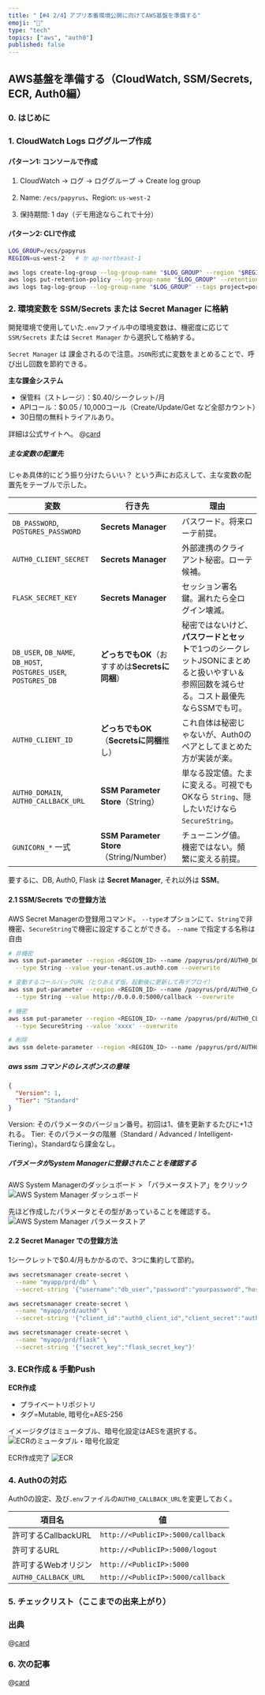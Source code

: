 ```yaml
---
title: "【#4 2/4】アプリ本番環境公開に向けてAWS基盤を準備する"
emoji: "🔑"
type: "tech"
topics: ["aws", "auth0"]
published: false
---
```


## AWS基盤を準備する（CloudWatch, SSM/Secrets, ECR, Auth0編）

### 0. はじめに

### 1. CloudWatch Logs ロググループ作成

#### パターン1: コンソールで作成
1. CloudWatch → ログ → ロググループ → Create log group

2. Name: `/ecs/papyrus`、Region: `us-west-2`

3. 保持期間: 1 day（デモ用途ならこれで十分）

#### パターン2: CLIで作成

```bash
LOG_GROUP=/ecs/papyrus
REGION=us-west-2   # か ap-northeast-1

aws logs create-log-group --log-group-name "$LOG_GROUP" --region "$REGION" 2>/dev/null || true
aws logs put-retention-policy --log-group-name "$LOG_GROUP" --retention-in-days 1 --region "$REGION"
aws logs tag-log-group --log-group-name "$LOG_GROUP" --tags project=portfolio --region "$REGION"
```

### 2. 環境変数を SSM/Secrets または Secret Manager に格納

開発環境で使用していた`.env`ファイル中の環境変数は、機密度に応じて `SSM/Secrets` または `Secret Manager` から選択して格納する。

`Secret Manager` は 課金されるので注意。`JSON`形式に変数をまとめることで、呼び出し回数を節約できる。

**主な課金システム**
- 保管料（ストレージ）：$0.40/シークレット/月
- APIコール：$0.05 / 10,000コール（Create/Update/Get など全部カウント）
- 30日間の無料トライアルあり。

詳細は公式サイトへ。
@[card](https://aws.amazon.com/jp/secrets-manager/pricing/)

##### 主な変数の配置先

じゃあ具体的にどう振り分けたらいい？
という声にお応えして、主な変数の配置先をテーブルで示した。

| 変数 | 行き先 | 理由 |
| --- | --- | --- |
| `DB_PASSWORD`, `POSTGRES_PASSWORD`| **Secrets Manager**  | パスワード。将来ローテ前提。
| `AUTH0_CLIENT_SECRET`   | **Secrets Manager**  | 外部連携のクライアント秘密。ローテ候補。 
| `FLASK_SECRET_KEY`  | **Secrets Manager**  | セッション署名鍵。漏れたら全ログイン壊滅。 
| `DB_USER`, `DB_NAME`, `DB_HOST`, `POSTGRES_USER`, `POSTGRES_DB` | **どっちでもOK**（おすすめは**Secretsに同梱**） | 秘密ではないけど、**パスワードとセット**で1つのシークレットJSONにまとめると扱いやすい＆参照回数を減らせる。コスト最優先ならSSMでも可。 |
| `AUTH0_CLIENT_ID` | **どっちでもOK**（**Secretsに同梱**推し）  | これ自体は秘密じゃないが、Auth0のペアとしてまとめた方が実装が楽。 
| `AUTH0_DOMAIN`, `AUTH0_CALLBACK_URL` | **SSM Parameter Store**（String） | 単なる設定値。たまに変える。可視でもOKなら `String`、隠したいだけなら `SecureString`。 
| `GUNICORN_*` 一式   | **SSM Parameter Store**（String/Number） | チューニング値。機密ではない。頻繁に変える前提。

要するに、DB, Auth0, Flask は **Secret Manager**, それ以外は **SSM**。

#### 2.1 SSM/Secrets での登録方法
AWS Secret Managerの登録用コマンド。
`--type`オプションにて、`String`で非機密、`SecureString`で機密に設定することができる。
`--name` で指定する名称は自由

```bash
# 非機密
aws ssm put-parameter --region <REGION_ID> --name /papyrus/prd/AUTH0_DOMAIN \
  --type String --value your-tenant.us.auth0.com --overwrite

# 変動するコールバックURL（とりあえず仮。起動後に更新して再デプロイ）
aws ssm put-parameter --region <REGION_ID> --name /papyrus/prd/AUTH0_CALLBACK_URL \
  --type String --value http://0.0.0.0:5000/callback --overwrite

# 機密
aws ssm put-parameter --region <REGION_ID> --name /papyrus/prd/AUTH0_CLIENT_SECRET \
  --type SecureString --value 'xxxx' --overwrite

# 削除
aws ssm delete-parameter --region <REGION_ID> --name /papyrus/prd/AUTH0_CLIENT_SECRET
```

##### aws ssm コマンドのレスポンスの意味
```json
{
  "Version": 1,
  "Tier": "Standard"
}
```
Version: そのパラメータのバージョン番号。初回は1、値を更新するたびに+1される。
Tier: そのパラメータの階層（Standard / Advanced / Intelligent-Tiering）。Standardなら課金なし。

##### パラメータがSystem Managerに登録されたことを確認する

AWS System Managerのダッシュボード > 「パラメータストア」をクリック
![AWS System Manager ダッシュボード](https://storage.googleapis.com/zenn-user-upload/a1a9be9a6438-20250819.png)

先ほど作成したパラメータとその型があっていることを確認する。
![AWS System Manager パラメータストア](https://storage.googleapis.com/zenn-user-upload/624de395033a-20250819.png)

#### 2.2 Secret Manager での登録方法

1シークレットで$0.4/月もかかるので、3つに集約して節約。

```bash
aws secretsmanager create-secret \
  --name "myapp/prd/db" \
  --secret-string '{"username":"db_user","password":"yourpassword","host":"your_host","name":"db_name"}'

aws secretsmanager create-secret \
  --name "myapp/prd/auth0" \
  --secret-string '{"client_id":"auth0_client_id","client_secret":"auth0_client_secret","domain":"auth0_domain.com"}'

aws secretsmanager create-secret \
  --name "myapp/prd/flask" \
  --secret-string '{"secret_key":"flask_secret_key"}'
```



### 3. ECR作成 & 手動Push

**ECR作成**

* プライベートリポジトリ
* タグ=Mutable, 暗号化=AES-256

イメージタグはミュータブル、暗号化設定はAESを選択する。
![ECRのミュータブル・暗号化設定](https://storage.googleapis.com/zenn-user-upload/ee057d171e1f-20250811.png)

ECR作成完了
![ECR](https://storage.googleapis.com/zenn-user-upload/0db90c13e04f-20250811.png)

### 4. Auth0の対応

Auth0の設定、及び`.env`ファイルの`AUTH0_CALLBACK_URL`を変更しておく。

|項目名|値|
|---|---|
|許可するCallbackURL|`http://<PublicIP>:5000/callback`|
|許可するURL|`http://<PublicIP>:5000/logout`|
|許可するWebオリジン|`http://<PublicIP>:5000`
|`AUTH0_CALLBACK_URL`|`http://<PublicIP>:5000/callback`|

### 5. チェックリスト（ここまでの出来上がり）



### 出典
@[card](https://docs.aws.amazon.com/cli/latest/reference/ssm/put-parameter.html)


### 6. 次の記事

@[card](https://zenn.dev/nickelth/articles/reportapp043ecs)